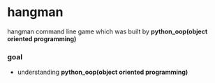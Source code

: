 # hangman
hangman command line game which was built by __python_oop(object oriented programming)__

### goal
-   understanding __python_oop(object oriented programming)__